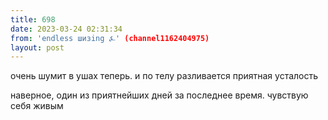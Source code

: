 ```yaml
---
title: 698
date: 2023-03-24 02:31:34
from: 'endless шизing ⍼' (channel1162404975)
layout: post
---
```


очень шумит в ушах теперь. и по телу разливается приятная усталость

наверное, один из приятнейших дней за последнее время. чувствую себя живым
